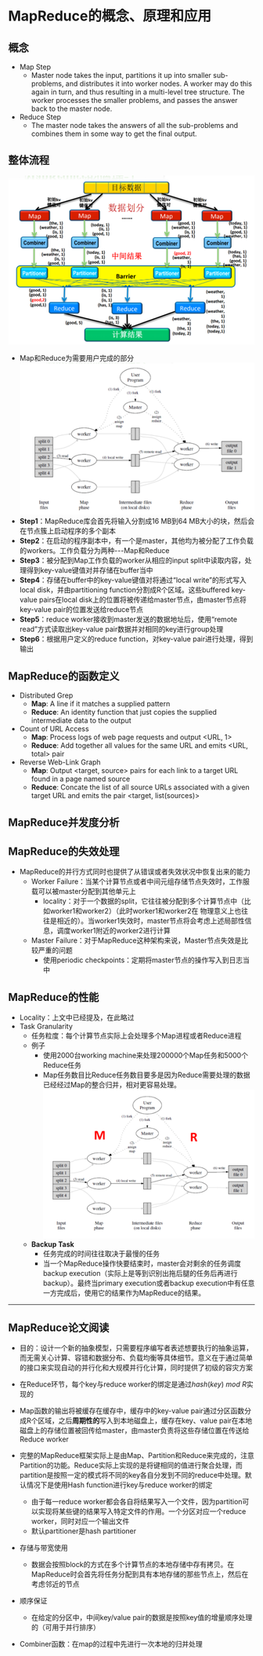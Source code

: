 # MapReduce的概念、原理和应用

## 概念
+ Map Step
  + Master node takes the input, partitions it up into smaller sub-problems, and distributes it into worker nodes. A worker may do this again in turn, and thus resulting in a multi-level tree structure. The worker processes the smaller problems, and passes the answer back to the master node.
+ Reduce Step
  + The master node takes the answers of all the sub-problems and combines them in some way to get the final output.

## 整体流程
![](img/2020-12-04-15-08-33.png)
+ Map和Reduce为需要用户完成的部分
![](img/2020-12-04-15-13-20.png)
+ **Step1**：MapReduce库会首先将输入分割成16 MB到64 MB大小的块，然后会在节点簇上启动程序的多个副本
+ **Step2**：在启动的程序副本中，有一个是master，其他均为被分配了工作负载的workers。工作负载分为两种---Map和Reduce
+ **Step3**：被分配到Map工作负载的worker从相应的input split中读取内容，处理得到key-value键值对并存储在buffer当中
+ **Step4**：存储在buffer中的key-value键值对将通过“local write”的形式写入local disk，并由partitioning function分割成R个区域。这些buffered key-value pairs在local disk上的位置将被传递给master节点，由master节点将key-value pair的位置发送给reduce节点
+ **Step5**：reduce worker接收到master发送的数据地址后，使用“remote read”方式读取出key-value pair数据并对相同的key进行group处理
+ **Step6**：根据用户定义的reduce function，对key-value pair进行处理，得到输出

## MapReduce的函数定义
+ Distributed Grep
  + **Map**: A line if it matches a supplied pattern
  + **Reduce**: An identity function that just copies the supplied intermediate data to the output
+ Count of URL Access
  + **Map**: Process logs of web page requests and output <URL, 1>
  + **Reduce**: Add together all values for the same URL and emits <URL, total> pair
+ Reverse Web-Link Graph
  + **Map**: Output <target, source> pairs for each link to a target URL found in a page named source
  + **Reduce**: Concate the list of all source URLs associated with a given target URL and emits the pair <target, list(sources)>

## MapReduce并发度分析

## MapReduce的失效处理
+ MapReduce的并行方式同时也提供了从错误或者失效状况中恢复出来的能力
  + Worker Failure：当某个计算节点或者中间元组存储节点失效时，工作服载可以被master分配到其他单元上
    + locality：对于一个数据的split，它往往被分配到多个计算节点中（比如worker1和worker2）（此时worker1和worker2在 物理意义上也往往是相近的）。当worker1失效时，master节点将会考虑上述局部性信息，调度worker1附近的worker2进行计算
  + Master Failure：对于MapReduce这种架构来说，Master节点失效是比较严重的问题
    + 使用periodic checkpoints：定期将master节点的操作写入到日志当中

## MapReduce的性能
+ Locality：上文中已经提及，在此略过
+ Task Granularity
  + 任务粒度：每个计算节点实际上会处理多个Map进程或者Reduce进程
  + 例子
    + 使用2000台working machine来处理200000个Map任务和5000个Reduce任务
    + Map任务数目比Reduce任务数目要多是因为Reduce需要处理的数据已经经过Map的整合归并，相对更容易处理。
    ![](img/2020-12-11-14-37-58.png)
  + **Backup Task**
    + 任务完成的时间往往取决于最慢的任务
    + 当一个MapReduce操作快要结束时，master会对剩余的任务调度backup execution（实际上是等到识别出拖后腿的任务后再进行backup）。最终当primary execution或者backup execution中有任意一方完成后，使用它的结果作为MapReduce的结果。

---
## MapReduce论文阅读
+ 目的：设计一个新的抽象模型，只需要程序编写者表述想要执行的抽象运算，而无需关心计算、容错和数据分布、负载均衡等具体细节。意义在于通过简单的接口来实现自动的并行化和大规模并行化计算，同时提供了初级的容灾方案
+ 在Reduce环节，每个key与reduce worker的绑定是通过$hash(key)\  mod\  R$实现的
+ Map函数的输出将被缓存在缓存中，缓存中的key-value pair通过分区函数分成R个区域，之后**周期性的**写入到本地磁盘上，缓存在key、value pair在本地磁盘上的存储位置被回传给master，由master负责将这些存储位置在传送给Reduce worker
+ 完整的MapReduce框架实际上是由Map、Partition和Reduce来完成的，注意Partition的功能。Reduce实际上实现的是将键相同的值进行聚合处理，而partition是按照一定的模式将不同的key各自分发到不同的reduce中处理。默认情况下是使用Hash function进行key与reduce worker的绑定
  + 由于每一reduce worker都会各自将结果写入一个文件，因为partition可以实现将某些键的结果写入特定文件的作用。一个分区对应一个reduce worker，同时对应一个输出文件
  + 默认partitioner是hash partitioner

+ 存储与带宽使用
  + 数据会按照block的方式在多个计算节点的本地存储中存有拷贝。在MapReduce时会首先将任务分配到具有本地存储的那些节点上，然后在考虑邻近的节点
+ 顺序保证
  + 在给定的分区中，中间key/value pair的数据是按照key值的增量顺序处理的（可用于并行排序）
+ Combiner函数：在map的过程中先进行一次本地的归并处理
